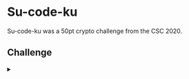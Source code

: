 <H1>Su-code-ku</H1>
<p></p>
Su-code-ku was a 50pt crypto challenge from the CSC 2020.
<p></p>
<H2>Challenge</H2>
<details>
    <summary></summary>
<p></p>
Sudoku but not as you know it.
<p></p>
Challenge File: <a href="https://drive.google.com/file/d/1mT2rsJDfw4m6AbqXLkfaqy1_XW3gKEbq/view?usp=sharing" rel="nofollow">Google Drive</a>
<p></p>
<details>
    <summary>Walkthrough</summary>
<p></p>

</details>
</details>